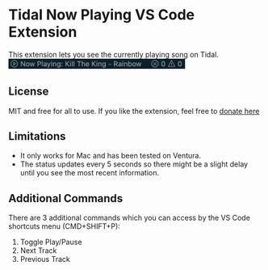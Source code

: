 # Tidal Now Playing VS Code Extension

This extension lets you see the currently playing song on Tidal.
<br />
<img src="./images/screenshot.png" style="width:350px;" />

## License

MIT and free for all to use. If you like the extension, feel free to <a href="https://www.paypal.com/donate/?hosted_button_id=Q7UALZG6BUJ9Q">donate here</a>

## Limitations

- It only works for Mac and has been tested on Ventura.
- The status updates every 5 seconds so there might be a slight delay until you see the most recent information.

## Additional Commands

There are 3 additional commands which you can access by the VS Code shortcuts menu (CMD+SHIFT+P):

1. Toggle Play/Pause
2. Next Track
3. Previous Track
